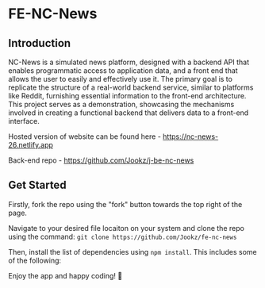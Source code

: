 # FE-NC-News

## Introduction

NC-News is a simulated news platform, designed with a backend API that enables programmatic access to application data, and a front end that allows the user to easily and effectively use it. The primary goal is to replicate the structure of a real-world backend service, similar to platforms like Reddit, furnishing essential information to the front-end architecture. This project serves as a demonstration, showcasing the mechanisms involved in creating a functional backend that delivers data to a front-end interface.

Hosted version of website can be found here - https://nc-news-26.netlify.app

Back-end repo - https://github.com/Jookz/j-be-nc-news

## Get Started

Firstly, fork the repo using the "fork" button towards the top right of the page.

Navigate to your desired file locaiton on your system and clone the repo using the command: `git clone https://github.com/Jookz/fe-nc-news`

Then, install the list of dependencies using `npm install`. This includes some of the following:


Enjoy the app and happy coding! 🐙

